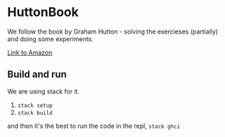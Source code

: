 # HuttonBook

We follow the book by Graham Hutton - solving the exercieses (partially) and doing some experiments.

[Link to Amazon](https://www.amazon.de/Programming-Haskell-Graham-Hutton/dp/1316626229/ref=sr_1_1?keywords=graham+hutton&qid=1574319442&sr=8-1)

## Build and run

We are using stack for it.

1. `stack setup`
2. `stack build`

and then it's the best to run the code in the repl, `stack ghci`
